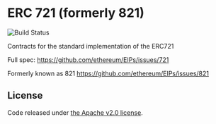 # ERC 721 (formerly 821)

![Build Status](https://circleci.com/gh/decentraland/erc721.png)

Contracts for the standard implementation of the ERC721

Full spec: https://github.com/ethereum/EIPs/issues/721

Formerly known as 821  https://github.com/ethereum/EIPs/issues/821

## License

Code released under [the Apache v2.0 license](https://www.apache.org/licenses/LICENSE-2.0).
